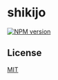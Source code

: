 # shikijo

[![NPM version](https://img.shields.io/npm/v/shikijo?color=a1b858&label=)](https://www.npmjs.com/package/shikijo)

## License

[MIT](./LICENSE)
